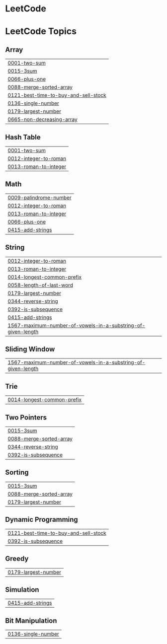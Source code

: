 # LeetCode
<!---LeetCode Topics Start-->
# LeetCode Topics
## Array
|  |
| ------- |
| [0001-two-sum](https://github.com/gamalmouhssine/LeetCode/tree/master/0001-two-sum) |
| [0015-3sum](https://github.com/gamalmouhssine/LeetCode/tree/master/0015-3sum) |
| [0066-plus-one](https://github.com/gamalmouhssine/LeetCode/tree/master/0066-plus-one) |
| [0088-merge-sorted-array](https://github.com/gamalmouhssine/LeetCode/tree/master/0088-merge-sorted-array) |
| [0121-best-time-to-buy-and-sell-stock](https://github.com/gamalmouhssine/LeetCode/tree/master/0121-best-time-to-buy-and-sell-stock) |
| [0136-single-number](https://github.com/gamalmouhssine/LeetCode/tree/master/0136-single-number) |
| [0179-largest-number](https://github.com/gamalmouhssine/LeetCode/tree/master/0179-largest-number) |
| [0665-non-decreasing-array](https://github.com/gamalmouhssine/LeetCode/tree/master/0665-non-decreasing-array) |
## Hash Table
|  |
| ------- |
| [0001-two-sum](https://github.com/gamalmouhssine/LeetCode/tree/master/0001-two-sum) |
| [0012-integer-to-roman](https://github.com/gamalmouhssine/LeetCode/tree/master/0012-integer-to-roman) |
| [0013-roman-to-integer](https://github.com/gamalmouhssine/LeetCode/tree/master/0013-roman-to-integer) |
## Math
|  |
| ------- |
| [0009-palindrome-number](https://github.com/gamalmouhssine/LeetCode/tree/master/0009-palindrome-number) |
| [0012-integer-to-roman](https://github.com/gamalmouhssine/LeetCode/tree/master/0012-integer-to-roman) |
| [0013-roman-to-integer](https://github.com/gamalmouhssine/LeetCode/tree/master/0013-roman-to-integer) |
| [0066-plus-one](https://github.com/gamalmouhssine/LeetCode/tree/master/0066-plus-one) |
| [0415-add-strings](https://github.com/gamalmouhssine/LeetCode/tree/master/0415-add-strings) |
## String
|  |
| ------- |
| [0012-integer-to-roman](https://github.com/gamalmouhssine/LeetCode/tree/master/0012-integer-to-roman) |
| [0013-roman-to-integer](https://github.com/gamalmouhssine/LeetCode/tree/master/0013-roman-to-integer) |
| [0014-longest-common-prefix](https://github.com/gamalmouhssine/LeetCode/tree/master/0014-longest-common-prefix) |
| [0058-length-of-last-word](https://github.com/gamalmouhssine/LeetCode/tree/master/0058-length-of-last-word) |
| [0179-largest-number](https://github.com/gamalmouhssine/LeetCode/tree/master/0179-largest-number) |
| [0344-reverse-string](https://github.com/gamalmouhssine/LeetCode/tree/master/0344-reverse-string) |
| [0392-is-subsequence](https://github.com/gamalmouhssine/LeetCode/tree/master/0392-is-subsequence) |
| [0415-add-strings](https://github.com/gamalmouhssine/LeetCode/tree/master/0415-add-strings) |
| [1567-maximum-number-of-vowels-in-a-substring-of-given-length](https://github.com/gamalmouhssine/LeetCode/tree/master/1567-maximum-number-of-vowels-in-a-substring-of-given-length) |
## Sliding Window
|  |
| ------- |
| [1567-maximum-number-of-vowels-in-a-substring-of-given-length](https://github.com/gamalmouhssine/LeetCode/tree/master/1567-maximum-number-of-vowels-in-a-substring-of-given-length) |
## Trie
|  |
| ------- |
| [0014-longest-common-prefix](https://github.com/gamalmouhssine/LeetCode/tree/master/0014-longest-common-prefix) |
## Two Pointers
|  |
| ------- |
| [0015-3sum](https://github.com/gamalmouhssine/LeetCode/tree/master/0015-3sum) |
| [0088-merge-sorted-array](https://github.com/gamalmouhssine/LeetCode/tree/master/0088-merge-sorted-array) |
| [0344-reverse-string](https://github.com/gamalmouhssine/LeetCode/tree/master/0344-reverse-string) |
| [0392-is-subsequence](https://github.com/gamalmouhssine/LeetCode/tree/master/0392-is-subsequence) |
## Sorting
|  |
| ------- |
| [0015-3sum](https://github.com/gamalmouhssine/LeetCode/tree/master/0015-3sum) |
| [0088-merge-sorted-array](https://github.com/gamalmouhssine/LeetCode/tree/master/0088-merge-sorted-array) |
| [0179-largest-number](https://github.com/gamalmouhssine/LeetCode/tree/master/0179-largest-number) |
## Dynamic Programming
|  |
| ------- |
| [0121-best-time-to-buy-and-sell-stock](https://github.com/gamalmouhssine/LeetCode/tree/master/0121-best-time-to-buy-and-sell-stock) |
| [0392-is-subsequence](https://github.com/gamalmouhssine/LeetCode/tree/master/0392-is-subsequence) |
## Greedy
|  |
| ------- |
| [0179-largest-number](https://github.com/gamalmouhssine/LeetCode/tree/master/0179-largest-number) |
## Simulation
|  |
| ------- |
| [0415-add-strings](https://github.com/gamalmouhssine/LeetCode/tree/master/0415-add-strings) |
## Bit Manipulation
|  |
| ------- |
| [0136-single-number](https://github.com/gamalmouhssine/LeetCode/tree/master/0136-single-number) |
<!---LeetCode Topics End-->